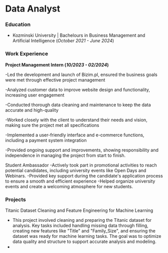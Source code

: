 # Data Analyst

### Education
- Kozminski University | Bachelours in Business Management and Artificial Intelligence (_October 2021 - June 2024_)

### Work Experience
**Project Management Intern (_10/2023 - 02/2024_)**

-Led the development and launch of Bizim.pl, ensured the business goals were met through effective project management

-Analyzed customer data to improve website design and functionality, increasing user engagement

-Conducted thorough data cleaning and maintenance to keep the data accurate and high-quality

-Worked closely with the client to understand their needs and vision, making sure the project met all specifications

-Implemented a user-friendly interface and e-commerce functions, including a payment system integration

-Provided ongoing support and improvements, showing responsibility and independence in managing the project from start to finish.

Student Ambassador
-Actively took part in promotional activities to reach potential candidates, including university events like Open Days and Webinars.
-Provided key support during the candidate's application process to ensure a smooth and efficient experience
-Helped organize university events and create a welcoming atmosphere for new students.

### Projects
Titanic Dataset Cleaning and Feature Engineering for Machine Learning
- This project involved cleaning and preparing the Titanic dataset for analysis. Key tasks included handling missing data through filling, creating new features like "Title" and "Family_Size", and ensuring the dataset was ready for machine learning tasks. The goal was to optimize data quality and structure to support accurate analysis and modeling.
- 


